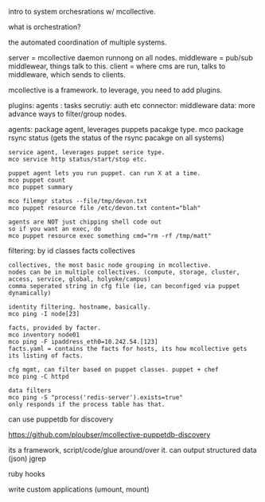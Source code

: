 intro to system orchesrations w/ mcollective. 

what is orchestration? 

the automated coordination of multiple systems.

server = mcollective daemon runnong on all nodes. 
middleware = pub/sub middlewear, things talk to this. 
client = where cms are run, talks to middleware, which sends to clients. 

mcollective is a framework. to leverage, you need to add plugins. 

plugins:
agents : tasks
secrutiy: auth etc
connector: middleware
data: more advance ways to filter/group nodes. 

agents:
	package agent, leverages puppets pacakge type. 
	mco package rsync status (gets the status of the rsync pacakge on all systems)
	
	service agent, leverages puppet serice type.
	mco service http status/start/stop etc. 

	puppet agent lets you run puppet. can run X at a time. 
	mco puppet count
	mco puppet summary

	mco filemgr status --file/tmp/devon.txt
	mco puppet resource file /etc/devon.txt content="blah"
	
	agents are NOT just chipping shell code out
	so if you want an exec, do
	mco puppet resource exec something cmd="rm -rf /tmp/matt"

			
filtering:
	by id
	classes
	facts
	collectives

	collectives, the most basic node grouping in mcollective.
	nodes can be in multiple collectives. (compute, storage, cluster, access, service, global, holyoke/campus)
	comma seperated string in cfg file (ie, can beconfiged via puppet dynamically)	

	identity filtering. hostname, basically. 
	mco ping -I node[23]

	facts, provided by facter. 
	mco inventory node01
	mco ping -F ipaddress_eth0=10.242.54.[123]
	facts.yaml = contains the facts for hosts, its how mcollective gets its listing of facts. 

	cfg mgmt, can filter based on puppet classes. puppet + chef
	mco ping -C httpd 

	data filters
	mco ping -S "process('redis-server').exists=true"
	only responds if the process table has that. 
	

can use puppetdb for discovery

https://github.com/ploubser/mcollective-puppetdb-discovery

		
its a framework, script/code/glue around/over it. 
can output structured data (json)
jgrep

ruby hooks

write custom applications (umount, mount)


		
